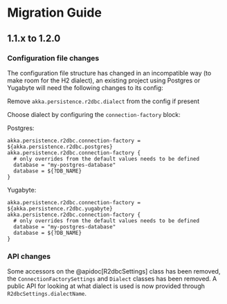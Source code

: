 # Migration Guide

## 1.1.x to 1.2.0

### Configuration file changes
The configuration file structure has changed in an incompatible way (to make room for the H2 dialect), 
an existing project using Postgres or Yugabyte will need the following changes to its config:

Remove `akka.persistence.r2dbc.dialect` from the config if present

Choose dialect by configuring the `connection-factory` block:

Postgres:
```hocon
akka.persistence.r2dbc.connection-factory = ${akka.persistence.r2dbc.postgres}
akka.persistence.r2dbc.connection-factory {
  # only overrides from the default values needs to be defined
  database = "my-postgres-database"
  database = ${?DB_NAME}
}
```

Yugabyte:
```hocon
akka.persistence.r2dbc.connection-factory = ${akka.persistence.r2dbc.yugabyte}
akka.persistence.r2dbc.connection-factory {
  # only overrides from the default values needs to be defined
  database = "my-postgres-database"
  database = ${?DB_NAME}
}
```

### API changes
Some accessors on the @apidoc[R2dbcSettings] class has been removed, the `ConnectionFactorySettings` and `Dialect` classes has been removed. A public API for looking at what dialect is used is now provided through `R2dbcSettings.dialectName`.
